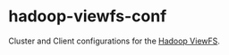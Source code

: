 # hadoop-viewfs-conf
Cluster and Client configurations for the [Hadoop ViewFS](https://hadoop.apache.org/docs/r2.4.1/hadoop-project-dist/hadoop-hdfs/ViewFs.html).

